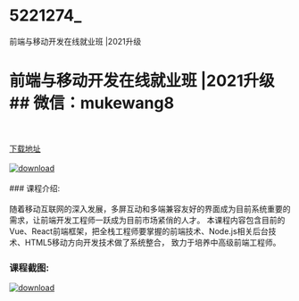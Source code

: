 # 5221274_
前端与移动开发在线就业班 |2021升级
# 前端与移动开发在线就业班 |2021升级## 微信：mukewang8
<br/></br>[下载地址](http://www.36tz.cn/article/5221274 "下载地址")
<br/></br>[![download](http://36tz.cn/muke_img/2021_10_1-6-300x191.png "下载地址")](http://www.36tz.cn/article/5221274 "下载地址")
<br/></br>### 课程介绍:<br/></br>随着移动互联网的深入发展，多屏互动和多端兼容友好的界面成为目前系统重要的需求，让前端开发工程师一跃成为目前市场紧俏的人才。 本课程内容包含目前的Vue、React前端框架，把全栈工程师要掌握的前端技术、Node.js相关后台技术、HTML5移动方向开发技术做了系统整合， 致力于培养中高级前端工程师。

### 课程截图:
[![download](http://36tz.cn/muke_img/2021_10_2-5.png "下载地址")](http://www.36tz.cn/article/5221274 "下载地址")
